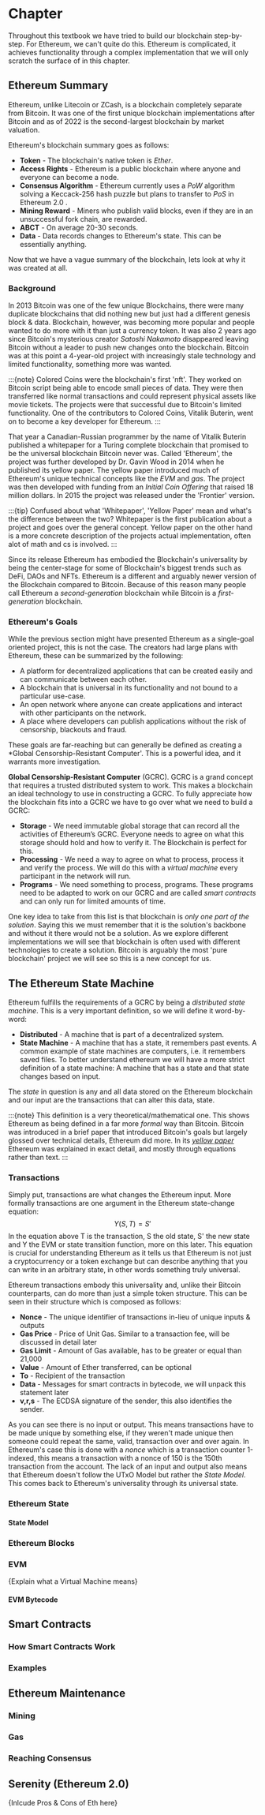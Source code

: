 # Chapter
Throughout this textbook we have tried to build our blockchain step-by-step. For Ethereum, 
we can't quite do this. Ethereum is complicated, it achieves functionality through a complex
implementation that we will only scratch the surface of in this chapter.

## Ethereum Summary
Ethereum, unlike Litecoin or ZCash, is a blockchain completely separate from
Bitcoin. It was one of the first unique blockchain implementations after Bitcoin and 
as of 2022 is the second-largest blockchain by market valuation.

Ethereum's blockchain summary goes as follows:
* **Token** - The blockchain's native token is *Ether*.
* **Access Rights** - Ethereum is a public blockchain where anyone and everyone can become
a node.
* **Consensus Algorithm** - Ethereum currently uses a *PoW* algorithm solving a Keccack-256 
hash puzzle but plans to transfer to *PoS* in Ethereum 2.0 .
* **Mining Reward** - Miners who publish valid blocks, even if they are in an unsuccessful 
fork chain, are rewarded.
* **ABCT** - On average 20-30 seconds.
* **Data** - Data records changes to Ethereum's state. This can be essentially anything. 

Now that we have a vague summary of the blockchain, lets look at why it was created at all. 

### Background
In 2013 Bitcoin was one of the few unique Blockchains, there were many duplicate blockchains 
that did nothing new but just had a different genesis block & data. Blockchain, however, was
becoming more popular and people wanted to do more with it than just a currency token. It was
also 2 years ago since Bitcoin's mysterious creator *Satoshi Nakamoto* disappeared leaving 
Bitcoin without a leader to push new changes onto the blockchain. Bitcoin was at this point a 4-year-old
project with increasingly stale technology and limited functionality, something more was wanted.

:::{note}
Colored Coins were the blockchain's first 'nft'. They worked on Bitcoin script being able to 
encode small pieces of data. They were then transferred like normal transactions and could
represent physical assets like movie tickets. The projects were that successful due to 
Bitcoin's limited functionality. One of the contributors to Colored Coins, Vitalik Buterin, went
on to become a key developer for Ethereum. 
:::

That year a Canadian-Russian programmer by the name of Vitalik Buterin published a whitepaper
for a Turing complete blockchain that promised to be the universal blockchain Bitcoin never was.
Called 'Ethereum', the project was further developed by Dr. Gavin Wood in 2014 when he published
its yellow paper. The yellow paper introduced much of Ethereum's unique technical concepts like 
the *EVM* and *gas*. The project was then developed with funding from an *Initial Coin Offering* that 
raised 18 million dollars. In 2015 the project was released under the 'Frontier' version. 

:::{tip}
Confused about what 'Whitepaper', 'Yellow Paper' mean and what's the difference between the two?
Whitepaper is the first publication about a project and goes over the general concept. Yellow paper
on the other hand is a more concrete description of the projects actual implementation, often alot
of math and cs is involved. 
:::

Since its release Ethereum has embodied the Blockchain's universality by being the center-stage
for some of Blockchain's biggest trends such as DeFi, DAOs and NFTs. Ethereum is a different
and arguably newer version of the Blockchain compared to Bitcoin. Because of this reason
many people call Ethereum a *second-generation* blockchain while Bitcoin is a *first-generation*
blockchain. 

### Ethereum's Goals
While the previous section might have presented Ethereum as a single-goal oriented project, this
is not the case. The creators had large plans with Ethereum, these can be summarized by the 
following:
* A platform for decentralized applications that can be created easily and can communicate between each other. 
* A blockchain that is universal in its functionality and not bound to a particular use-case. 
* An open network where anyone can create applications and interact with other participants on the network.
* A place where developers can publish applications without the risk of censorship, blackouts and fraud.

These goals are far-reaching but can generally be defined as creating a *Global Censorship-Resistant
Computer'. This is a powerful idea, and it warrants more investigation. 

**Global Censorship-Resistant Computer** (GCRC). GCRC is a grand concept that requires a 
trusted distributed system to work. This makes a blockchain an ideal technology to use in 
constructing a GCRC. To fully appreciate how the blockchain fits into a GCRC we have to go
over what we need to build a GCRC:
* **Storage** - We need immutable global storage that can record all the activities of 
Ethereum’s GCRC. Everyone needs to agree on what this storage should hold and how to verify it. 
The Blockchain is perfect for this. 
* **Processing** - We need a way to agree on what to process, process it and verify the process. 
We will do this with a *virtual machine* every participant in the network will run. 
* **Programs** - We need something to process, programs. 
These programs need to be adapted to work on our GCRC and are called *smart contracts* and 
can only run for limited amounts of time. 

One key idea to take from this list is that blockchain is *only one part of the solution*. Saying this
we must remember that it is the solution's backbone and without it there would not be a solution.
As we explore different implementations we will see that blockchain is often used with different
technologies to create a solution. Bitcoin is arguably the most 'pure blockchain' project we will
see so this is a new concept for us.

## The Ethereum State Machine
Ethereum fulfills the requirements of a GCRC by being a *distributed state machine*. This is a 
very important definition, so we will define it word-by-word:
* **Distributed** - A machine that is part of a decentralized system.
* **State Machine** - A machine that has a state, it remembers past events. A common example of state machines 
are computers, i.e. it remembers saved files. To better understand ethereum we will have a more
strict definition of a state machine: A machine that has a state and that state changes based on input.

The *state* in question is any and all data stored on the Ethereum blockchain and our input are
the transactions that can alter this data, state. 

:::{note}
This definition is a very theoretical/mathematical one. This shows Ethereum as being defined
in a far more *formal* way than Bitcoin. Bitcoin was introduced in a brief paper that introduced Bitcoin's
goals but largely glossed over technical details, Ethereum did more. In its [*yellow paper*](https://ethereum.github.io/yellowpaper/paper.pdf)
Ethereum was explained in exact detail, and mostly through equations rather than text.
:::

### Transactions
Simply put, transactions are what changes the Ethereum input. More formally transactions are 
one argument in the Ethereum state-change equation:
$$
    Y(S,T) = S' 
$$
In the equation above T is the transaction, S the old state, S' the new state and Y the EVM or 
state transition function, more on this later. This equation is crucial for understanding Ethereum
as it tells us that Ethereum is not just a cryptocurrency or a token exchange but can describe anything
that you can write in an arbitrary state, in other words something truly universal.

Ethereum transactions embody this universality and, unlike their Bitcoin counterparts, can do more 
than just a simple token structure. This can be seen in their structure which is composed as follows:
* **Nonce** - The unique identifier of transactions in-lieu of unique inputs & outputs
* **Gas Price** - Price of Unit Gas. Similar to a transaction fee, will be discussed in detail later
* **Gas Limit** - Amount of Gas available, has to be greater or equal than 21,000
* **Value** - Amount of Ether transferred, can be optional
* **To** - Recipient of the transaction
* **Data** - Messages for smart contracts in bytecode, we will unpack this statement later
* **v,r,s** - The ECDSA signature of the sender, this also identifies the sender.

As you can see there is no input or output. This means transactions have to be made unique by something
else, if they weren't made unique then someone could repeat the same, valid, transaction over and over again.
In Ethereum's case this is done with a *nonce* which is a transaction counter 1-indexed, this means
a transaction with a nonce of 150 is the 150th transaction from the account. The lack of an input
and output also means that Ethereum doesn't follow the UTxO Model but rather the *State Model*. This comes
back to Ethereum's universality through its universal state.


### Ethereum State
#### State Model

### Ethereum Blocks
### EVM 
{Explain what a Virtual Machine means}
#### EVM Bytecode
## Smart Contracts
### How Smart Contracts Work
### Examples
## Ethereum Maintenance
### Mining
### Gas
### Reaching Consensus
## Serenity (Ethereum 2.0)
{Inlcude Pros & Cons of Eth here}
